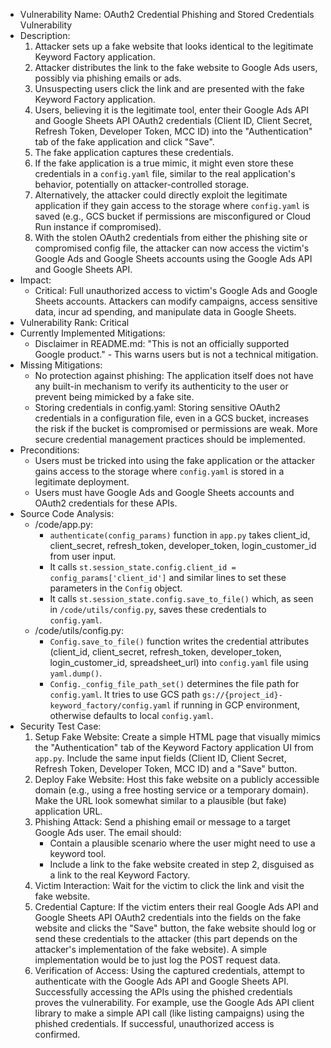 - Vulnerability Name: OAuth2 Credential Phishing and Stored Credentials Vulnerability
- Description:
    1. Attacker sets up a fake website that looks identical to the legitimate Keyword Factory application.
    2. Attacker distributes the link to the fake website to Google Ads users, possibly via phishing emails or ads.
    3. Unsuspecting users click the link and are presented with the fake Keyword Factory application.
    4. Users, believing it is the legitimate tool, enter their Google Ads API and Google Sheets API OAuth2 credentials (Client ID, Client Secret, Refresh Token, Developer Token, MCC ID) into the "Authentication" tab of the fake application and click "Save".
    5. The fake application captures these credentials.
    6. If the fake application is a true mimic, it might even store these credentials in a `config.yaml` file, similar to the real application's behavior, potentially on attacker-controlled storage.
    7. Alternatively, the attacker could directly exploit the legitimate application if they gain access to the storage where `config.yaml` is saved (e.g., GCS bucket if permissions are misconfigured or Cloud Run instance if compromised).
    8. With the stolen OAuth2 credentials from either the phishing site or compromised config file, the attacker can now access the victim's Google Ads and Google Sheets accounts using the Google Ads API and Google Sheets API.
- Impact:
    - Critical: Full unauthorized access to victim's Google Ads and Google Sheets accounts. Attackers can modify campaigns, access sensitive data, incur ad spending, and manipulate data in Google Sheets.
- Vulnerability Rank: Critical
- Currently Implemented Mitigations:
    - Disclaimer in README.md: "This is not an officially supported Google product." - This warns users but is not a technical mitigation.
- Missing Mitigations:
    - No protection against phishing: The application itself does not have any built-in mechanism to verify its authenticity to the user or prevent being mimicked by a fake site.
    - Storing credentials in config.yaml: Storing sensitive OAuth2 credentials in a configuration file, even in a GCS bucket, increases the risk if the bucket is compromised or permissions are weak. More secure credential management practices should be implemented.
- Preconditions:
    - Users must be tricked into using the fake application or the attacker gains access to the storage where `config.yaml` is stored in a legitimate deployment.
    - Users must have Google Ads and Google Sheets accounts and OAuth2 credentials for these APIs.
- Source Code Analysis:
    - /code/app.py:
        - `authenticate(config_params)` function in `app.py` takes client\_id, client\_secret, refresh\_token, developer\_token, login\_customer\_id from user input.
        - It calls `st.session_state.config.client_id = config_params['client_id']` and similar lines to set these parameters in the `Config` object.
        - It calls `st.session_state.config.save_to_file()` which, as seen in `/code/utils/config.py`, saves these credentials to `config.yaml`.
    - /code/utils/config.py:
        - `Config.save_to_file()` function writes the credential attributes (client\_id, client\_secret, refresh\_token, developer\_token, login\_customer\_id, spreadsheet\_url) into `config.yaml` file using `yaml.dump()`.
        - `Config._config_file_path_set()` determines the file path for `config.yaml`. It tries to use GCS path `gs://{project_id}-keyword_factory/config.yaml` if running in GCP environment, otherwise defaults to local `config.yaml`.
- Security Test Case:
    1. Setup Fake Website: Create a simple HTML page that visually mimics the "Authentication" tab of the Keyword Factory application UI from `app.py`. Include the same input fields (Client ID, Client Secret, Refresh Token, Developer Token, MCC ID) and a "Save" button.
    2. Deploy Fake Website: Host this fake website on a publicly accessible domain (e.g., using a free hosting service or a temporary domain). Make the URL look somewhat similar to a plausible (but fake) application URL.
    3. Phishing Attack: Send a phishing email or message to a target Google Ads user. The email should:
        - Contain a plausible scenario where the user might need to use a keyword tool.
        - Include a link to the fake website created in step 2, disguised as a link to the real Keyword Factory.
    4. Victim Interaction: Wait for the victim to click the link and visit the fake website.
    5. Credential Capture: If the victim enters their real Google Ads API and Google Sheets API OAuth2 credentials into the fields on the fake website and clicks the "Save" button, the fake website should log or send these credentials to the attacker (this part depends on the attacker's implementation of the fake website). A simple implementation would be to just log the POST request data.
    6. Verification of Access: Using the captured credentials, attempt to authenticate with the Google Ads API and Google Sheets API. Successfully accessing the APIs using the phished credentials proves the vulnerability. For example, use the Google Ads API client library to make a simple API call (like listing campaigns) using the phished credentials. If successful, unauthorized access is confirmed.